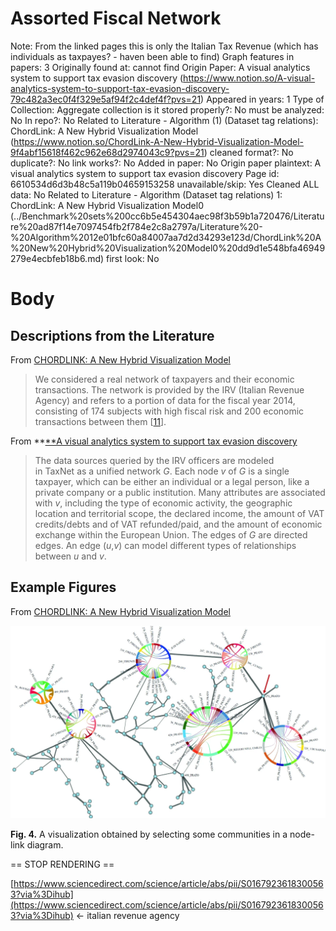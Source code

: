 # Assorted Fiscal Network

Note: From the linked pages this is only the Italian Tax Revenue (which has individuals as taxpayes? - haven been able to find)
Graph features in papers: 3
Originally found at: cannot find
Origin Paper: A visual analytics system to support tax evasion discovery (https://www.notion.so/A-visual-analytics-system-to-support-tax-evasion-discovery-79c482a3ec0f4f329e5af94f2c4def4f?pvs=21)
Appeared in years: 1
Type of Collection: Aggregate collection
is it stored properly?: No
must be analyzed: No
In repo?: No
Related to Literature - Algorithm (1) (Dataset tag relations): ChordLink: A New Hybrid Visualization Model (https://www.notion.so/ChordLink-A-New-Hybrid-Visualization-Model-9f4abf15618f462c962e68d2974043c9?pvs=21)
cleaned format?: No
duplicate?: No
link works?: No
Added in paper: No
Origin paper plaintext: A visual analytics system to support tax evasion discovery
Page id: 6610534d6d3b48c5a119b04659153258
unavailable/skip: Yes
Cleaned ALL data: No
Related to Literature - Algorithm (Dataset tag relations) 1: ChordLink: A New Hybrid Visualization Model0 (../Benchmark%20sets%200cc6b5e454304aec98f3b59b1a720476/Literature%20ad87f14e7097454fb2f784e2c8a2797a/Literature%20-%20Algorithm%2012e01bfc60a84007aa7d2d34293e123d/ChordLink%20A%20New%20Hybrid%20Visualization%20Model0%20dd9d1e548bfa46949279e4ecbfeb18b6.md)
first look: No

# Body

## Descriptions from the Literature

From [CHORDLINK: A New Hybrid Visualization Model](https://link.springer.com/chapter/10.1007/978-3-030-35802-0_22)

> We considered a real network of taxpayers and their economic transactions. The network is provided by the IRV (Italian Revenue Agency) and refers to a portion of data for the fiscal year 2014, consisting of 174 subjects with high fiscal risk and 200 economic transactions between them [[11](https://link.springer.com/chapter/10.1007/978-3-030-35802-0_22#ref-CR11)].
> 

From **[**A visual analytics system to support tax evasion discovery](https://www.sciencedirect.com/science/article/pii/S0167923618300563?via%3Dihub#s0015)

> The data sources queried by the IRV officers are modeled in TaxNet as a unified network *G*. Each node *v* of *G* is a single taxpayer, which can be either an individual or a legal person, like a private company or a public institution. Many attributes are associated with *v*, including the type of economic activity, the geographic location and territorial scope, the declared income, the amount of VAT credits/debts and of VAT refunded/paid, and the amount of economic exchange within the European Union. The edges of *G* are directed edges. An edge (*u*,*v*) can model different types of relationships between *u* and *v*.
> 

## Example Figures

From [CHORDLINK: A New Hybrid Visualization Model](https://link.springer.com/chapter/10.1007/978-3-030-35802-0_22)

![Untitled](Assorted%20Fiscal%20Network%206610534d6d3b48c5a119b04659153258/Untitled.png)

****************Fig. 4.**************** A visualization obtained by selecting some communities in a node-link diagram.

== STOP RENDERING ==

[https://www.sciencedirect.com/science/article/abs/pii/S0167923618300563?via%3Dihub](https://www.sciencedirect.com/science/article/abs/pii/S0167923618300563?via%3Dihub) ← italian revenue agency